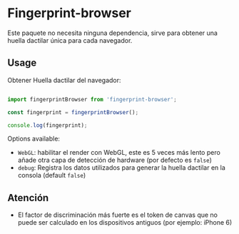 # Fingerprint-browser

Este paquete no necesita ninguna dependencia, sirve para obtener una huella dactilar única para cada navegador.

## Usage

Obtener Huella dactilar del navegador:  
```javascript

import fingerprintBrowser from 'fingerprint-browser';

const fingerprint = fingerprintBrowser();

console.log(fingerprint);

```

Options available:
- `WebGL`: habilitar el render con WebGL, este es 5 veces más lento pero añade otra capa de detección de hardware (por defecto es `false`)
- `debug`: Registra los datos utilizados para generar la huella dactilar en la consola (default `false`)

## Atención

- El factor de discriminación más fuerte es el token de canvas que no puede ser calculado en los dispositivos antiguos (por ejemplo: iPhone 6)
